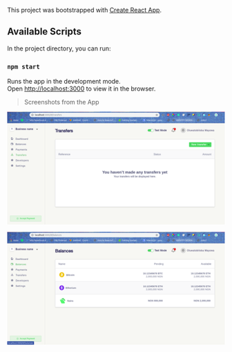 This project was bootstrapped with [Create React App](https://github.com/facebook/create-react-app).

## Available Scripts

In the project directory, you can run:

### `npm start`

Runs the app in the development mode.<br>
Open [http://localhost:3000](http://localhost:3000) to view it in the browser.

> Screenshots from the App

![text](./src/imgs/Screenshot!-1.png)

![text](./src/imgs/Screenshot!-2.png)
